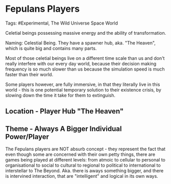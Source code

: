 # Fepulans Players

Tags: #Experimental, The Wild Universe Space World

Celetial beings possessing massive energy and the ability of transformation.

Naming: Celestial Being. They have a spawner hub, aka. "The Heaven", which is quite big and contains many parts.

Most of those celetial beings live on a different time scale than us and don't really interfere with our every day world, because their decision making frequency is so much slower than us because the simulation speed is much faster than their world.

Some players however, are fully immersive, in that they literally live in this world - this is one potential temporary solution to their existence crisis, by slowing down the time it take for them to extinguish.

## Location - Player Hub "The Heaven"

## Theme - Always A Bigger Individual Power/Player

The Fepulans players are NOT absurb concept - they represent the fact that even though some are concerned with their own petty things, there are games being played at different levels: from atmoic to cellular to personal to organisational to social to cultural to regional to political to international to interstellar to The Beyond. Aka. there is aways something bigger, and there is intervined interaction, that are "intelligent" and logical in its own ways.